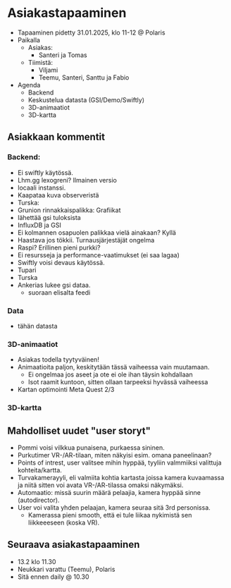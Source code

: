 # Asiakastapaaminen
- Tapaaminen pidetty 31.01.2025, klo 11-12 @ Polaris
- Paikalla
  - Asiakas:
    - Santeri ja Tomas
  - Tiimistä:
    - Viljami
    - Teemu, Santeri, Santtu ja Fabio
- Agenda
  - Backend
  - Keskustelua datasta (GSI/Demo/Swiftly)
  - 3D-animaatiot
  - 3D-kartta

## Asiakkaan kommentit

### Backend:
- Ei swiftly käytössä.
- Lhm.gg lexogreni? Ilmainen versio
- locaali instanssi.
- Kaapataa kuva observeristä
- Turska:
- Grunion rinnakkaispalikka: Grafiikat
- lähettää gsi tuloksista 
- InfluxDB ja GSI
- Ei kolmannen osapuolen palikkaa vielä ainakaan? Kyllä
- Haastava jos tökkii. Turnausjärjestäjät ongelma
- Raspi? Erillinen pieni purkki?
- Ei resursseja ja performance-vaatimukset (ei saa lagaa)
- Swiftly voisi devaus käytössä.
- Tupari
- Turska
- Ankerias lukee gsi dataa.
  - suoraan elisalta feedi
 
### Data
- tähän datasta

### 3D-animaatiot
- Asiakas todella tyytyväinen!
- Animaatioita paljon, keskitytään tässä vaiheessa vain muutamaan.
  - Ei ongelmaa jos aseet ja ote ei ole ihan täysin kohdallaan
  - Isot raamit kuntoon, sitten ollaan tarpeeksi hyvässä vaiheessa
- Kartan optimointi Meta Quest 2/3

### 3D-kartta

## Mahdolliset uudet "user storyt"
- Pommi voisi vilkkua punaisena, purkaessa sininen.
- Purkutimer VR-/AR-tilaan, miten näkyisi esim. omana paneelinaan?
- Points of intrest, user valitsee mihin hyppää, tyyliin valmmiiksi valittuja kohteita/kartta.
- Turvakamerayyli, eli valmiita kohtia kartasta joissa kamera kuvaamassa ja niitä sitten voi avata VR-/AR-tilassa omaksi näkymäksi.
- Automaatio: missä suurin määrä pelaajia, kamera hyppää sinne (autodirector).
- User voi valita yhden pelaajan, kamera seuraa sitä 3rd personissa.
  - Kamerassa pieni smooth, että ei tule liikaa nykimistä sen liikkeeeseen (koska VR).

## Seuraava asiakastapaaminen
- 13.2 klo 11.30
- Neukkari varattu (Teemu), Polaris
- Sitä ennen daily @ 10.30
